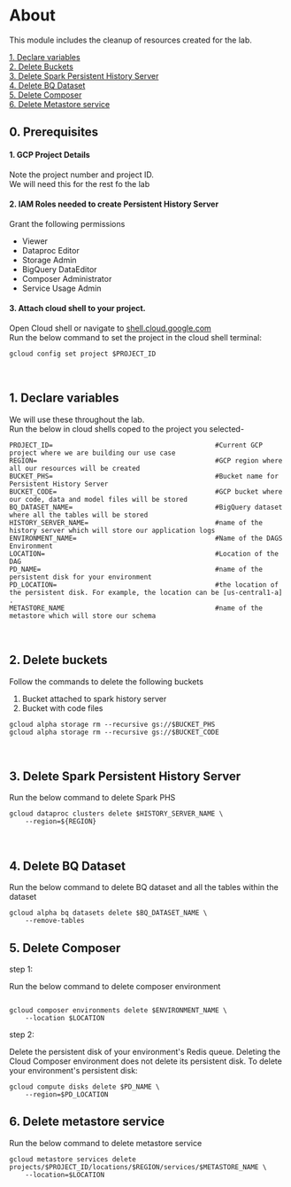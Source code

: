 # About

This module includes the cleanup of resources created for the lab.

[1. Declare variables](08-cleanup.md#1-declare-variables)<br>
[2. Delete Buckets](08-cleanup.md#2-delete-buckets)<br>
[3. Delete Spark Persistent History Server](08-cleanup.md#3-delete-spark-persistent-history-server)<br>
[4. Delete BQ Dataset](08-cleanup.md#4-delete-bq-dataset)<br>
[5. Delete Composer](08-cleanup.md#5-delete-composer)<br>
[6. Delete Metastore service](08-cleanup.md#6-delete-metastore-service)
                                   
## 0. Prerequisites 

#### 1. GCP Project Details
Note the project number and project ID. <br>
We will need this for the rest fo the lab

#### 2. IAM Roles needed to create Persistent History Server
Grant the following permissions
- Viewer
- Dataproc Editor
- Storage Admin
- BigQuery DataEditor
- Composer Administrator
- Service Usage Admin
                                

#### 3. Attach cloud shell to your project.
Open Cloud shell or navigate to [shell.cloud.google.com](https://shell.cloud.google.com) <br>
Run the below command to set the project in the cloud shell terminal:
```
gcloud config set project $PROJECT_ID

```

<br>

## 1. Declare variables 

We will use these throughout the lab. <br>
Run the below in cloud shells coped to the project you selected-

```
PROJECT_ID=                                         #Current GCP project where we are building our use case
REGION=                                             #GCP region where all our resources will be created
BUCKET_PHS=                                         #Bucket name for Persistent History Server
BUCKET_CODE=                                        #GCP bucket where our code, data and model files will be stored
BQ_DATASET_NAME=                                    #BigQuery dataset where all the tables will be stored
HISTORY_SERVER_NAME=                                #name of the history server which will store our application logs
ENVIRONMENT_NAME=                                   #Name of the DAGS Environment
LOCATION=                                           #Location of the DAG
PD_NAME=                                            #name of the persistent disk for your environment
PD_LOCATION=                                        #the location of the persistent disk. For example, the location can be [us-central1-a] .
METASTORE_NAME                                      #name of the metastore which will store our schema
```
<br>

## 2. Delete buckets

Follow the commands to delete the following buckets 
1. Bucket attached to spark history server
2. Bucket with code files

```
gcloud alpha storage rm --recursive gs://$BUCKET_PHS
gcloud alpha storage rm --recursive gs://$BUCKET_CODE
```

<br>

## 3. Delete Spark Persistent History Server

Run the below command to delete Spark PHS

```
gcloud dataproc clusters delete $HISTORY_SERVER_NAME \
	--region=${REGION} 
```

<br>

## 4. Delete BQ Dataset

Run the below command to delete BQ dataset and all the tables within the dataset

```
gcloud alpha bq datasets delete $BQ_DATASET_NAME \
	--remove-tables
```

## 5. Delete Composer

step 1:

Run the below command to delete composer environment
```

gcloud composer environments delete $ENVIRONMENT_NAME \   
	--location $LOCATION
```

step 2:

Delete the persistent disk of your environment's Redis queue. Deleting the Cloud Composer environment does not delete its persistent disk.
To delete your environment's persistent disk:
```
gcloud compute disks delete $PD_NAME \ 
	--region=$PD_LOCATION
```	
	

## 6. Delete metastore service

Run the below command to delete metastore service
```
gcloud metastore services delete projects/$PROJECT_ID/locations/$REGION/services/$METASTORE_NAME \
    --location=$LOCATION
```